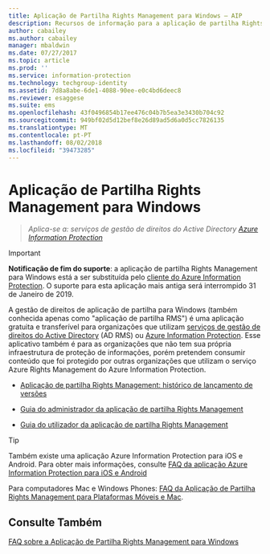 ```yaml
---
title: Aplicação de Partilha Rights Management para Windows – AIP
description: Recursos de informação para a aplicação de partilha Rights Management para Windows. É uma aplicação gratuita e transferível para organizações que utilizam os Serviços de Gestão de Direitos do Active Directory (AD RMS) ou o Azure Information Protection e para as organizações que não têm a sua própria infraestrutura de proteção de informações, mas que pretendem consumir conteúdos protegidos por outras organizações que utilizam o Azure Information Protection.
author: cabailey
ms.author: cabailey
manager: mbaldwin
ms.date: 07/27/2017
ms.topic: article
ms.prod: ''
ms.service: information-protection
ms.technology: techgroup-identity
ms.assetid: 7d8a8abe-6de1-4088-90ee-e0c4bd6deec8
ms.reviewer: esaggese
ms.suite: ems
ms.openlocfilehash: 43f0496854b17ee476c04b7b5ea3e3430b704c92
ms.sourcegitcommit: 949bf02d5d12bef8e26d89ad5d6a0d5cc7826135
ms.translationtype: MT
ms.contentlocale: pt-PT
ms.lasthandoff: 08/02/2018
ms.locfileid: "39473285"
---
```

# <a name="rights-management-sharing-application-for-windows"></a>Aplicação de Partilha Rights Management para Windows

>*Aplica-se a: serviços de gestão de direitos do Active Directory [Azure Information Protection](https://azure.microsoft.com/pricing/details/information-protection)*

> [!IMPORTANT]
> **Notificação de fim do suporte**: a aplicação de partilha Rights Management para Windows está a ser substituída pelo [cliente do Azure Information Protection](aip-client.md). O suporte para esta aplicação mais antiga será interrompido 31 de Janeiro de 2019. 


A gestão de direitos de aplicação de partilha para Windows (também conhecida apenas como "aplicação de partilha RMS") é uma aplicação gratuita e transferível para organizações que utilizam [serviços de gestão de direitos do Active Directory](https://technet.microsoft.com/library/cc772403.aspx) (AD RMS) ou [Azure Information Protection](../what-is-information-protection.md). Esse aplicativo também é para as organizações que não tem sua própria infraestrutura de proteção de informações, porém pretendem consumir conteúdo que foi protegido por outras organizações que utilizam o serviço Azure Rights Management do Azure Information Protection.

-   [Aplicação de partilha Rights Management: histórico de lançamento de versões](sharing-app-version-release-history.md)

-   [Guia do administrador da aplicação de partilha Rights Management](sharing-app-admin-guide.md)

-   [Guia do utilizador da aplicação de partilha Rights Management](sharing-app-user-guide.md)

> [!TIP]
> Também existe uma aplicação Azure Information Protection para iOS e Android. Para obter mais informações, consulte [FAQ da aplicação Azure Information Protection para iOS e Android](mobile-app-faq.md )
> 
> Para computadores Mac e Windows Phones: [FAQ da Aplicação de Partilha Rights Management para Plataformas Móveis e Mac](http://technet.microsoft.com/dn451248).

## <a name="see-also"></a>Consulte Também
[FAQ sobre a Aplicação de Partilha Rights Management para Windows](http://technet.microsoft.com/dn467883)

